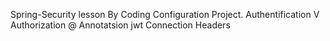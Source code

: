 Spring-Security lesson By Coding Configuration Project.
Authentification V Authorization
@ Annotatsion
jwt
Connection
Headers
